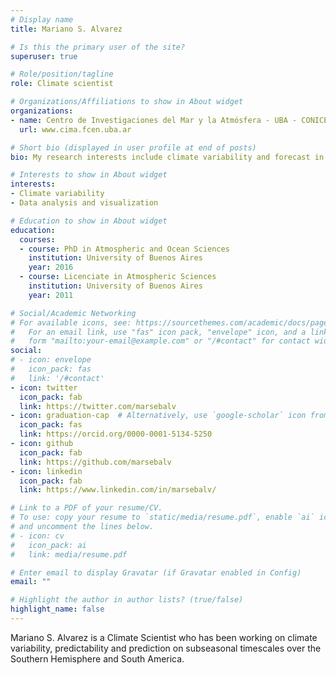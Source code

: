 ```yaml
---
# Display name
title: Mariano S. Alvarez

# Is this the primary user of the site?
superuser: true

# Role/position/tagline
role: Climate scientist

# Organizations/Affiliations to show in About widget
organizations:
- name: Centro de Investigaciones del Mar y la Atmósfera - UBA - CONICET
  url: www.cima.fcen.uba.ar

# Short bio (displayed in user profile at end of posts)
bio: My research interests include climate variability and forecast in subseasonal time scales

# Interests to show in About widget
interests:
- Climate variability
- Data analysis and visualization

# Education to show in About widget
education:
  courses:
  - course: PhD in Atmospheric and Ocean Sciences
    institution: University of Buenos Aires
    year: 2016
  - course: Licenciate in Atmospheric Sciences
    institution: University of Buenos Aires
    year: 2011

# Social/Academic Networking
# For available icons, see: https://sourcethemes.com/academic/docs/page-builder/#icons
#   For an email link, use "fas" icon pack, "envelope" icon, and a link in the
#   form "mailto:your-email@example.com" or "/#contact" for contact widget.
social:
# - icon: envelope
#   icon_pack: fas
#   link: '/#contact'
- icon: twitter
  icon_pack: fab
  link: https://twitter.com/marsebalv
- icon: graduation-cap  # Alternatively, use `google-scholar` icon from `ai` icon pack
  icon_pack: fas
  link: https://orcid.org/0000-0001-5134-5250
- icon: github
  icon_pack: fab
  link: https://github.com/marsebalv
- icon: linkedin
  icon_pack: fab
  link: https://www.linkedin.com/in/marsebalv/

# Link to a PDF of your resume/CV.
# To use: copy your resume to `static/media/resume.pdf`, enable `ai` icons in `params.toml`, 
# and uncomment the lines below.
# - icon: cv
#   icon_pack: ai
#   link: media/resume.pdf

# Enter email to display Gravatar (if Gravatar enabled in Config)
email: ""

# Highlight the author in author lists? (true/false)
highlight_name: false
---
```


Mariano S. Alvarez is a Climate Scientist who has been working on climate variability, predictability and prediction on subseasonal timescales over the Southern Hemisphere and South America.

